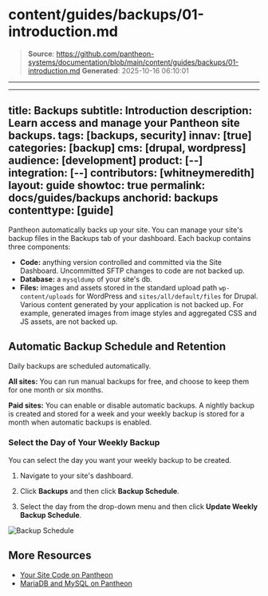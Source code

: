 # content/guides/backups/01-introduction.md

> **Source**: https://github.com/pantheon-systems/documentation/blob/main/content/guides/backups/01-introduction.md
> **Generated**: 2025-10-16 06:10:01

---

---
title: Backups
subtitle: Introduction
description: Learn access and manage your Pantheon site backups.
tags: [backups, security]
innav: [true]
categories: [backup]
cms: [drupal, wordpress]
audience: [development]
product: [--]
integration: [--]
contributors: [whitneymeredith]
layout: guide
showtoc: true
permalink: docs/guides/backups
anchorid: backups
contenttype: [guide]
---

Pantheon automatically backs up your site. You can manage your site's backup files in the Backups tab of your dashboard. Each backup contains three components:

- **Code:** anything version controlled and committed via the Site Dashboard. Uncommitted SFTP changes to code are not backed up.
- **Database:** a `mysqldump` of your site's db.
- **Files:** images and assets stored in the standard upload path `wp-content/uploads` for WordPress and `sites/all/default/files` for Drupal. Various content generated by your application is not backed up. For example, generated images from image styles and aggregated CSS and JS assets, are not backed up.

## Automatic Backup Schedule and Retention

Daily backups are scheduled automatically.

**All sites:** You can run manual backups for free, and choose to keep them for one month or six months.

**Paid sites:** You can enable or disable automatic backups. A nightly backup is created and stored for a week and your weekly backup is stored for a month when automatic backups is enabled.

### Select the Day of Your Weekly Backup

You can select the day you want your weekly backup to be created.

1. Navigate to your site's dashboard.

1. Click **Backups** and then click **Backup Schedule**.

1. Select the day from the drop-down menu and then click **Update Weekly Backup Schedule**.

![Backup Schedule](../../../images/dashboard/backup-schedule.png)

## More Resources

- [Your Site Code on Pantheon](/pantheon-workflow#your-site-code-on-pantheon)
- [MariaDB and MySQL on Pantheon](/guides/mariadb-mysql)
